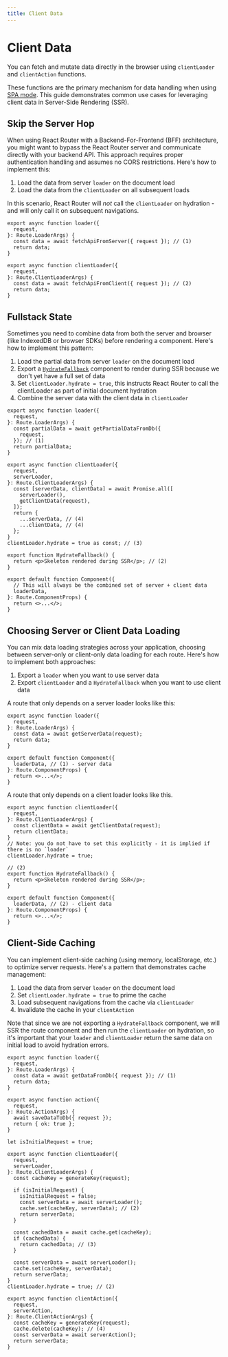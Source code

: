 ```yaml
---
title: Client Data
---
```


# Client Data

You can fetch and mutate data directly in the browser using `clientLoader` and `clientAction` functions.

These functions are the primary mechanism for data handling when using [SPA mode][spa]. This guide demonstrates common use cases for leveraging client data in Server-Side Rendering (SSR).

## Skip the Server Hop

When using React Router with a Backend-For-Frontend (BFF) architecture, you might want to bypass the React Router server and communicate directly with your backend API. This approach requires proper authentication handling and assumes no CORS restrictions. Here's how to implement this:

1. Load the data from server `loader` on the document load
2. Load the data from the `clientLoader` on all subsequent loads

In this scenario, React Router will _not_ call the `clientLoader` on hydration - and will only call it on subsequent navigations.

```tsx lines=[4,11]
export async function loader({
  request,
}: Route.LoaderArgs) {
  const data = await fetchApiFromServer({ request }); // (1)
  return data;
}

export async function clientLoader({
  request,
}: Route.ClientLoaderArgs) {
  const data = await fetchApiFromClient({ request }); // (2)
  return data;
}
```

## Fullstack State

Sometimes you need to combine data from both the server and browser (like IndexedDB or browser SDKs) before rendering a component. Here's how to implement this pattern:

1. Load the partial data from server `loader` on the document load
2. Export a [`HydrateFallback`][hydratefallback] component to render during SSR because we don't yet have a full set of data
3. Set `clientLoader.hydrate = true`, this instructs React Router to call the clientLoader as part of initial document hydration
4. Combine the server data with the client data in `clientLoader`

```tsx lines=[4-6,19-20,23,26]
export async function loader({
  request,
}: Route.LoaderArgs) {
  const partialData = await getPartialDataFromDb({
    request,
  }); // (1)
  return partialData;
}

export async function clientLoader({
  request,
  serverLoader,
}: Route.ClientLoaderArgs) {
  const [serverData, clientData] = await Promise.all([
    serverLoader(),
    getClientData(request),
  ]);
  return {
    ...serverData, // (4)
    ...clientData, // (4)
  };
}
clientLoader.hydrate = true as const; // (3)

export function HydrateFallback() {
  return <p>Skeleton rendered during SSR</p>; // (2)
}

export default function Component({
  // This will always be the combined set of server + client data
  loaderData,
}: Route.ComponentProps) {
  return <>...</>;
}
```

## Choosing Server or Client Data Loading

You can mix data loading strategies across your application, choosing between server-only or client-only data loading for each route. Here's how to implement both approaches:

1. Export a `loader` when you want to use server data
2. Export `clientLoader` and a `HydrateFallback` when you want to use client data

A route that only depends on a server loader looks like this:

```tsx filename=app/routes/server-data-route.tsx
export async function loader({
  request,
}: Route.LoaderArgs) {
  const data = await getServerData(request);
  return data;
}

export default function Component({
  loaderData, // (1) - server data
}: Route.ComponentProps) {
  return <>...</>;
}
```

A route that only depends on a client loader looks like this.

```tsx filename=app/routes/client-data-route.tsx
export async function clientLoader({
  request,
}: Route.ClientLoaderArgs) {
  const clientData = await getClientData(request);
  return clientData;
}
// Note: you do not have to set this explicitly - it is implied if there is no `loader`
clientLoader.hydrate = true;

// (2)
export function HydrateFallback() {
  return <p>Skeleton rendered during SSR</p>;
}

export default function Component({
  loaderData, // (2) - client data
}: Route.ComponentProps) {
  return <>...</>;
}
```

## Client-Side Caching

You can implement client-side caching (using memory, localStorage, etc.) to optimize server requests. Here's a pattern that demonstrates cache management:

1. Load the data from server `loader` on the document load
2. Set `clientLoader.hydrate = true` to prime the cache
3. Load subsequent navigations from the cache via `clientLoader`
4. Invalidate the cache in your `clientAction`

Note that since we are not exporting a `HydrateFallback` component, we will SSR the route component and then run the `clientLoader` on hydration, so it's important that your `loader` and `clientLoader` return the same data on initial load to avoid hydration errors.

```tsx lines=[4,26,32,39,46]
export async function loader({
  request,
}: Route.LoaderArgs) {
  const data = await getDataFromDb({ request }); // (1)
  return data;
}

export async function action({
  request,
}: Route.ActionArgs) {
  await saveDataToDb({ request });
  return { ok: true };
}

let isInitialRequest = true;

export async function clientLoader({
  request,
  serverLoader,
}: Route.ClientLoaderArgs) {
  const cacheKey = generateKey(request);

  if (isInitialRequest) {
    isInitialRequest = false;
    const serverData = await serverLoader();
    cache.set(cacheKey, serverData); // (2)
    return serverData;
  }

  const cachedData = await cache.get(cacheKey);
  if (cachedData) {
    return cachedData; // (3)
  }

  const serverData = await serverLoader();
  cache.set(cacheKey, serverData);
  return serverData;
}
clientLoader.hydrate = true; // (2)

export async function clientAction({
  request,
  serverAction,
}: Route.ClientActionArgs) {
  const cacheKey = generateKey(request);
  cache.delete(cacheKey); // (4)
  const serverData = await serverAction();
  return serverData;
}
```

[spa]: /spa
[hydratefallback]: ../start/framework/route-module#hydratefallback
